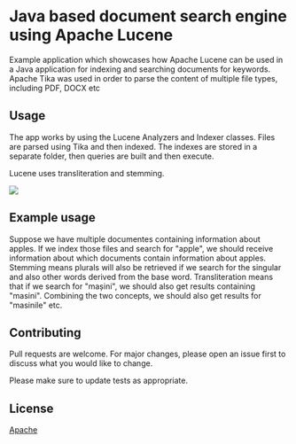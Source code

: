 # Java based document search engine using Apache Lucene

Example application which showcases how Apache Lucene can be used in a Java application for indexing and searching documents for keywords.
Apache Tika was used in order to parse the content of multiple file types, including PDF, DOCX etc

## Usage

The app works by using the Lucene Analyzers and Indexer classes. 
Files are parsed using Tika and then indexed. The indexes are stored in a separate folder, then queries are built and then execute.

Lucene uses transliteration and stemming. 

<img src="https://www.knstek.com/wp-content/uploads/2015/01/lucence-flow-1.png">

## Example usage

Suppose we have multiple documentes containing information about apples. If we index those files and search for "apple", we should receive information about which documents contain information about apples. Stemming means plurals will also be retrieved if we search for the singular and also other words derived from the base word.
Transliteration means that if we search for "mașini", we should also get results containing "masini". Combining the two concepts, we should also get results for "masinile" etc.

## Contributing
Pull requests are welcome. For major changes, please open an issue first to discuss what you would like to change.

Please make sure to update tests as appropriate.

## License
[Apache](https://www.apache.org/licenses/LICENSE-2.0)
